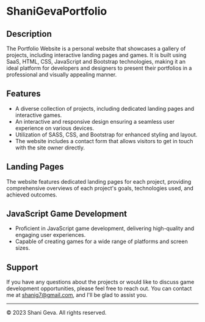 # ShaniGevaPortfolio

## Description

The Portfolio Website is a personal website that showcases a gallery of projects, including interactive landing pages and games. It is built using SaaS, HTML, CSS, JavaScript and Bootstrap technologies, making it an ideal platform for developers and designers to present their portfolios in a professional and visually appealing manner.

## Features

- A diverse collection of projects, including dedicated landing pages and interactive games.
- An interactive and responsive design ensuring a seamless user experience on various devices.
- Utilization of SASS, CSS, and Bootstrap for enhanced styling and layout.
- The website includes a contact form that allows visitors to get in touch with the site owner directly.

## Landing Pages

The website features dedicated landing pages for each project, providing comprehensive overviews of each project's goals, technologies used, and achieved outcomes.

## JavaScript Game Development

- Proficient in JavaScript game development, delivering high-quality and engaging user experiences.
- Capable of creating games for a wide range of platforms and screen sizes.

## Support

If you have any questions about the projects or would like to discuss game development opportunities, please feel free to reach out. You can contact me at shanig7@gmail.com, and I'll be glad to assist you.

---

© 2023 Shani Geva. All rights reserved.
